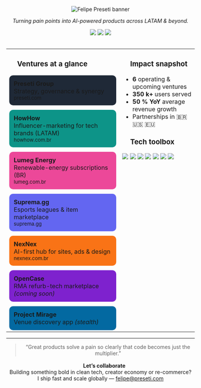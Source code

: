 <!-- Banner (gerado on-the-fly) -->
<p align="center">
  <img src="https://capsule-render.vercel.app/api?type=waving&height=200&color=0:0f0c29,50:302b63,100:24243e&text=Felipe%20Preseti&fontSize=40&fontAlign=50&fontColor=ffffff&desc=Founder%20%26%20CEO%20%E2%80%94%20Preseti%20Group&descSize=20&descAlign=50" alt="Felipe Preseti banner"/>
</p>

<p align="center">
  <i>Turning pain points into AI-powered products across LATAM &amp; beyond.</i>
</p>

<div align="center">
  <a href="https://preseti.com"><img src="https://img.shields.io/badge/preseti.com-1F2937?style=flat-square&labelColor=1F2937&logo=internet-archive&logoColor=white"></a>
  <a href="https://linkedin.com/in/felipepreseti"><img src="https://img.shields.io/badge/LinkedIn-0A66C2?style=flat-square&logo=linkedin&logoColor=white"></a>
  <a href="mailto:felipe@preseti.com"><img src="https://img.shields.io/badge/felipe@preseti.com-EA4335?style=flat-square&logo=gmail&logoColor=white"></a>
</div>

<br/>

<!-- Two-column layout -->
<table width="100%">
<tr>
<td width="60%" valign="top">

### <img src="assets/ship.svg" width="16"/> Ventures at a glance
<div style="display:flex;flex-wrap:wrap;gap:12px">

  <div class="card" style="flex:1;min-width:210px;background:#1f2937;padding:12px;border-radius:10px">
    <strong>Preseti&nbsp;Group</strong><br/>
    Strategy, governance & synergy<br/><small>preseti.com</small>
  </div>

  <div class="card" style="flex:1;min-width:210px;background:#0d9488;padding:12px;border-radius:10px">
    <strong>HowHow</strong><br/>
    Influencer-marketing for tech brands (LATAM)<br/><small>howhow.com.br</small>
  </div>

  <div class="card" style="flex:1;min-width:210px;background:#ec4899;padding:12px;border-radius:10px">
    <strong>Lumeg&nbsp;Energy</strong><br/>
    Renewable-energy subscriptions (BR)<br/><small>lumeg.com.br</small>
  </div>

  <div class="card" style="flex:1;min-width:210px;background:#6366f1;padding:12px;border-radius:10px">
    <strong>Suprema.gg</strong><br/>
    Esports leagues & item marketplace<br/><small>suprema.gg</small>
  </div>

  <div class="card" style="flex:1;min-width:210px;background:#f97316;padding:12px;border-radius:10px">
    <strong>NexNex</strong><br/>
    AI-first hub for sites, ads & design<br/><small>nexnex.com.br</small>
  </div>

  <div class="card" style="flex:1;min-width:210px;background:#7e22ce;padding:12px;border-radius:10px">
    <strong>OpenCase</strong><br/>
    RMA refurb-tech marketplace <i>(coming soon)</i>
  </div>

  <div class="card" style="flex:1;min-width:210px;background:#0369a1;padding:12px;border-radius:10px">
    <strong>Project&nbsp;Mirage</strong><br/>
    Venue discovery app <i>(stealth)</i>
  </div>

</div>

</td>
<td width="40%" valign="top">

### <img src="assets/star.svg" width="16"/> Impact snapshot
<ul>
  <li><strong>6</strong> operating & upcoming ventures</li>
  <li><strong>350 k+</strong> users served</li>
  <li><strong>50 % YoY</strong> average revenue growth</li>
  <li>Partnerships in 🇧🇷 🇺🇸 🇪🇺</li>
</ul>

### <img src="assets/wrench.svg" width="16"/> Tech toolbox
<p>
  <img src="https://img.shields.io/badge/TypeScript-3178C6?style=flat&logo=typescript&logoColor=white"/>
  <img src="https://img.shields.io/badge/Next.js-000?style=flat&logo=nextdotjs"/>
  <img src="https://img.shields.io/badge/Node.js-339933?style=flat&logo=nodedotjs&logoColor=white"/>
  <img src="https://img.shields.io/badge/TailwindCSS-38B2AC?style=flat&logo=tailwindcss&logoColor=white"/>
  <img src="https://img.shields.io/badge/PostgreSQL-4169E1?style=flat&logo=postgresql&logoColor=white"/>
  <img src="https://img.shields.io/badge/AWS-232F3E?style=flat&logo=amazonaws&logoColor=white"/>
  <img src="https://img.shields.io/badge/Firebase-FFCA28?style=flat&logo=firebase&logoColor=black"/>
</p>

</td>
</tr>
</table>

---

<blockquote align="center">
  “Great products solve a pain so clearly that code becomes just the multiplier.”
</blockquote>

<p align="center">
  <img src="assets/handshake.svg" width="16"/> <strong>Let’s collaborate</strong><br/>
  Building something bold in clean tech, creator economy or re-commerce? <br/>
  I ship fast and scale globally — <a href="mailto:felipe@preseti.com">felipe@preseti.com</a>
</p>

